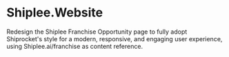 # Shiplee.Website
Redesign the Shiplee Franchise Opportunity page to fully adopt Shiprocket's style for a modern, responsive, and engaging user experience, using Shiplee.ai/franchise as content reference.
